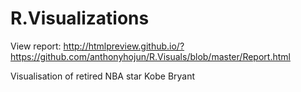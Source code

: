 # R.Visualizations

View report: http://htmlpreview.github.io/?https://github.com/anthonyhojun/R.Visuals/blob/master/Report.html

Visualisation of retired NBA star Kobe Bryant 

